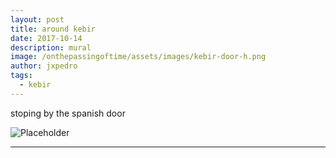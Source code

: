 ```yaml
---
layout: post
title: around kebir
date: 2017-10-14
description: mural
image: /onthepassingoftime/assets/images/kebir-door-h.png
author: jxpedro
tags: 
  - kebir
---
```

<p >stoping by the spanish door</p>

![Placeholder](/onthepassingoftime/assets/images/kebir-door.jpg)

<p></p>

<hr/>

